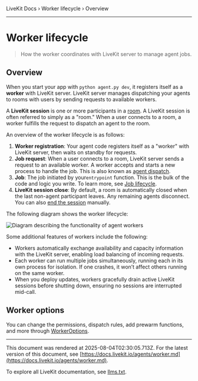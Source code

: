 LiveKit Docs › Worker lifecycle › Overview

---

# Worker lifecycle

> How the worker coordinates with LiveKit server to manage agent jobs.

## Overview

When you start your app with `python agent.py dev`, it registers itself as a **worker** with LiveKit server. LiveKit server manages dispatching your agents to rooms with users by sending requests to available workers.

A **LiveKit session** is one or more participants in a [room](https://docs.livekit.io/home/get-started/api-primitives.md#room). A LiveKit session is often referred to simply as a "room." When a user connects to a room, a worker fulfills the request to dispatch an agent to the room.

An overview of the worker lifecycle is as follows:

1. **Worker registration**: Your agent code registers itself as a "worker" with LiveKit server, then waits on standby for requests.
2. **Job request**: When a user connects to a room, LiveKit server sends a request to an available worker. A worker accepts and starts a new process to handle the job. This is also known as [agent dispatch](https://docs.livekit.io/agents/worker/agent-dispatch.md).
3. **Job**: The job initiated by your`entrypoint` function. This is the bulk of the code and logic you write. To learn more, see [Job lifecycle](https://docs.livekit.io/agents/worker/job.md).
4. **LiveKit session close**: By default, a room is automatically closed when the last non-agent participant leaves. Any remaining agents disconnect. You can also [end the session](https://docs.livekit.io/agents/worker/job.md#ending-the-session) manually.

The following diagram shows the worker lifecycle:

![Diagram describing the functionality of agent workers](/images/agents/agents-jobs-overview.svg)

Some additional features of workers include the following:

- Workers automatically exchange availability and capacity information with the LiveKit server, enabling load balancing of incoming requests.
- Each worker can run multiple jobs simultaneously, running each in its own process for isolation. If one crashes, it won’t affect others running on the same worker.
- When you deploy updates, workers gracefully drain active LiveKit sessions before shutting down, ensuring no sessions are interrupted mid-call.

## Worker options

You can change the permissions, dispatch rules, add prewarm functions, and more through [WorkerOptions](https://docs.livekit.io/agents/worker/options.md).

---

This document was rendered at 2025-08-04T02:30:05.713Z.
For the latest version of this document, see [https://docs.livekit.io/agents/worker.md](https://docs.livekit.io/agents/worker.md).

To explore all LiveKit documentation, see [llms.txt](https://docs.livekit.io/llms.txt).